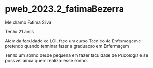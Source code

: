 # pweb_2023.2_fatimaBezerra

Me chamo Fatima Silva

Tenho 21 anos

Alem da faculdade de LCI, faço um curso Tecnico de Enfermagem e pretendo quando terminar fazer a graduacao em Enfermagem

Tenho um sonho desde pequena em fazer faculdade de Psicologia e se possivel ainda quero realizar esse sonho.

